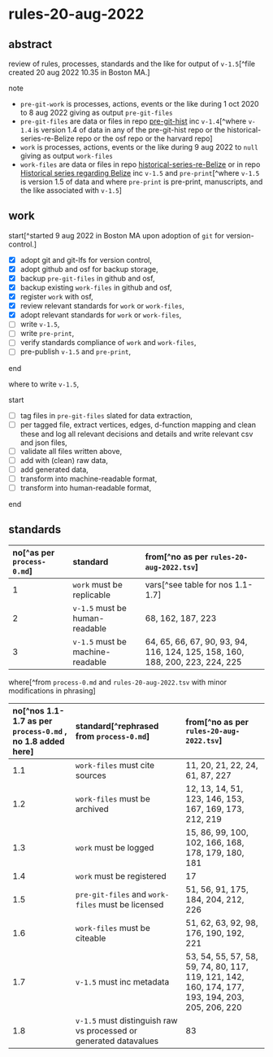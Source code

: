 # rules-20-aug-2022

## abstract

review of rules, processes, standards and the like for output of `v-1.5`[^file created 20 aug 2022 10.35 in Boston MA.]

note

- `pre-git-work` is processes, actions, events or the like during 1 oct 2020 to 8 aug 2022 giving as output `pre-git-files`
- `pre-git-files` are data or files in repo [pre-git-hist](https://github.com/aenavidad/pre-git-hist/) inc `v-1.4`[^where `v-1.4` is version 1.4 of data in any of the pre-git-hist repo or the historical-series-re-Belize repo or the osf repo or the harvard repo]
- `work` is processes, actions, events or the like during 9 aug 2022 to `null` giving as output `work-files`
- `work-files` are data or files in repo [historical-series-re-Belize](https://github.com/aenavidad/historical-series-re-Belize/) or in repo [Historical series regarding Belize](https://osf.io/7ujq5/) inc `v-1.5` and `pre-print`[^where `v-1.5` is version 1.5 of data and where `pre-print` is pre-print, manuscripts, and the like associated with `v-1.5`]

## work

start[^started 9 aug 2022 in Boston MA upon adoption of `git` for version-control.]

- [x] adopt git and git-lfs for version control,
- [x] adopt github and osf for backup storage,
- [x] backup `pre-git-files` in github and osf,
- [x] backup existing `work-files` in github and osf,
- [x] register `work` with osf,
- [x] review relevant standards for `work` or `work-files`,
- [x] adopt relevant standards for `work` or `work-files`,
- [ ] write `v-1.5`,
- [ ] write `pre-print`,
- [ ] verify standards compliance of `work` and `work-files`,
- [ ] pre-publish `v-1.5` and `pre-print`,

end

where to write `v-1.5`,

start

- [ ] tag files in `pre-git-files` slated for data extraction,
- [ ] per tagged file, extract vertices, edges, d-function mapping and clean these and log all relevant decisions and details and write relevant csv and json files,
- [ ] validate all files written above,
- [ ] add with (clean) raw data,
- [ ] add generated data,
- [ ] transform into machine-readable format,
- [ ] transform into human-readable format,

end

## standards

| no[^as per `process-0.md`] | standard | from[^no as per `rules-20-aug-2022.tsv`] |
|:--|:--|:--|
| 1 | `work` must be replicable | vars[^see table for nos 1.1-1.7] |
| 2 | `v-1.5` must be human-readable | 68, 162, 187, 223 |
| 3 | `v-1.5` must be machine-readable | 64, 65, 66, 67, 90, 93, 94, 116, 124, 125, 158, 160, 188, 200, 223, 224, 225 |

where[^from `process-0.md` and `rules-20-aug-2022.tsv` with minor modifications in phrasing]

| no[^nos 1.1-1.7 as per `process-0.md` , no 1.8 added here] | standard[^rephrased from `process-0.md`] | from[^no as per `rules-20-aug-2022.tsv`] |
|:--|:--|:--|
| 1.1 | `work-files` must cite sources | 11, 20, 21, 22, 24, 61, 87, 227 |
| 1.2 | `work-files` must be archived | 12, 13, 14, 51, 123, 146, 153, 167, 169, 173, 212, 219 |
| 1.3 | `work` must be logged | 15, 86, 99, 100, 102, 166, 168, 178, 179, 180, 181 |
| 1.4 | `work` must be registered | 17 |
| 1.5 | `pre-git-files` and `work-files` must be licensed | 51, 56, 91, 175, 184, 204, 212, 226 |
| 1.6 | `work-files` must be citeable | 51, 62, 63, 92, 98, 176, 190, 192, 221 |
| 1.7 | `v-1.5` must inc metadata | 53, 54, 55, 57, 58, 59, 74, 80, 117, 119, 121, 142, 160, 174, 177, 193, 194, 203, 205, 206, 220 |
| 1.8 | `v-1.5` must distinguish raw vs processed or generated datavalues | 83 |